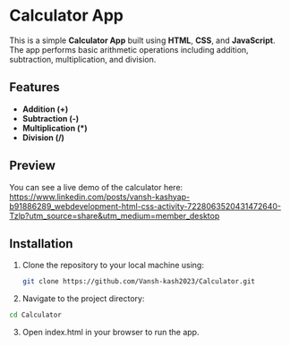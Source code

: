 # Calculator App

This is a simple **Calculator App** built using **HTML**, **CSS**, and **JavaScript**. The app performs basic arithmetic operations including addition, subtraction, multiplication, and division.

## Features

- **Addition (+)**
- **Subtraction (-)**
- **Multiplication (\*)**
- **Division (/)**

## Preview

You can see a live demo of the calculator here: https://www.linkedin.com/posts/vansh-kashyap-b91886289_webdevelopment-html-css-activity-7228063520431472640-Tzlp?utm_source=share&utm_medium=member_desktop

## Installation

1. Clone the repository to your local machine using:
   ```bash
   git clone https://github.com/Vansh-kash2023/Calculator.git
   ```
2. Navigate to the project directory:
  ```bash
  cd Calculator
  ```
3. Open index.html in your browser to run the app.
